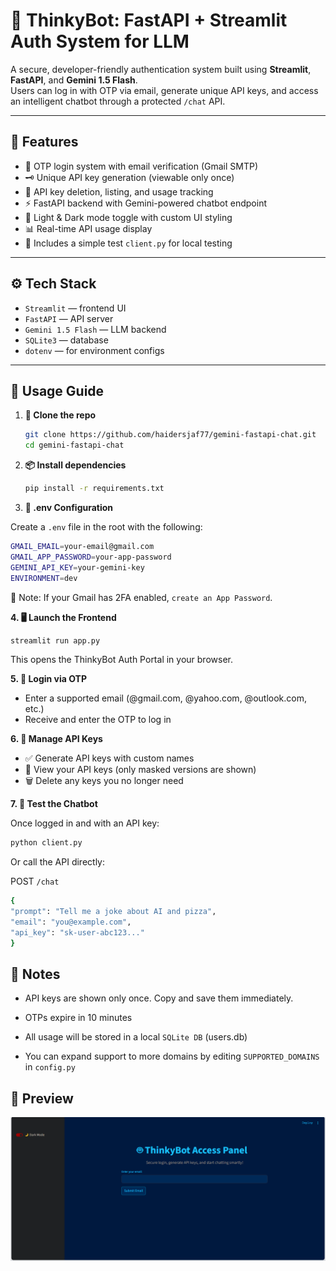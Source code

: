 # 🤖 ThinkyBot: FastAPI + Streamlit Auth System for LLM 

A secure, developer-friendly authentication system built using **Streamlit**, **FastAPI**, and **Gemini 1.5 Flash**.  
Users can log in with OTP via email, generate unique API keys, and access an intelligent chatbot through a protected `/chat` API.

---

## 🚀 Features

- 🔐 OTP login system with email verification (Gmail SMTP)
- 🗝️ Unique API key generation (viewable only once)
- 🧼 API key deletion, listing, and usage tracking
- ⚡ FastAPI backend with Gemini-powered chatbot endpoint
- 🌙 Light & Dark mode toggle with custom UI styling
- 📊 Real-time API usage display
- 🧪 Includes a simple test `client.py` for local testing

---

## ⚙️ Tech Stack

- `Streamlit` — frontend UI
- `FastAPI` — API server
- `Gemini 1.5 Flash` — LLM backend
- `SQLite3` — database
- `dotenv` — for environment configs

---

## 🧠 Usage Guide

1. **📁 Clone the repo**

   ```bash
   git clone https://github.com/haidersjaf77/gemini-fastapi-chat.git
   cd gemini-fastapi-chat
   ```

2. **📦 Install dependencies**

   ```bash
   pip install -r requirements.txt
   ```

3. **🔧 .env Configuration**

Create a `.env` file in the root with the following:

```bash
GMAIL_EMAIL=your-email@gmail.com
GMAIL_APP_PASSWORD=your-app-password
GEMINI_API_KEY=your-gemini-key
ENVIRONMENT=dev
```
📝 Note: If your Gmail has 2FA enabled, `create an App Password`.

**4. 🖥️ Launch the Frontend**

```bash
streamlit run app.py
```

This opens the ThinkyBot Auth Portal in your browser.

**5. 📧 Login via OTP**
- Enter a supported email (@gmail.com, @yahoo.com, @outlook.com, etc.)
- Receive and enter the OTP to log in

**6. 🔑 Manage API Keys**
- ✅ Generate API keys with custom names
- 👀 View your API keys (only masked versions are shown)
- 🗑️ Delete any keys you no longer need

**7. 💬 Test the Chatbot**

Once logged in and with an API key:

```bash
python client.py
```

Or call the API directly:

POST `/chat`

```bash
{
"prompt": "Tell me a joke about AI and pizza",
"email": "you@example.com",
"api_key": "sk-user-abc123..."
}
```

## 📌 Notes

- API keys are shown only once. Copy and save them immediately.

- OTPs expire in 10 minutes

- All usage will be stored in a local `SQLite DB` (users.db)

- You can expand support to more domains by editing `SUPPORTED_DOMAINS `in `config.py`

## 📸 Preview
![](pre/authpanel.png)
